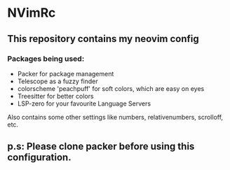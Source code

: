 # NVimRc
## This repository contains my neovim config

### Packages being used:
- Packer for package management
- Telescope as a fuzzy finder
- colorscheme 'peachpuff' for soft colors, which are easy on eyes
- Treesitter for better colors 
- LSP-zero for your favourite Language Servers

Also contains some other settings like numbers, relativenumbers, scrolloff, etc.
## p.s: Please clone packer before using this configuration.
